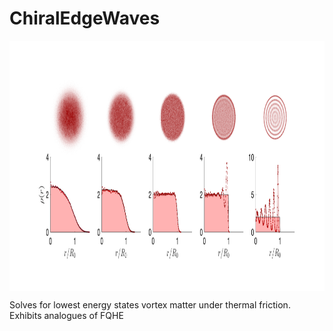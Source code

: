 # ChiralEdgeWaves

<img align="center" src="edgewaves.png" width="1000" height="400">

Solves for lowest energy states vortex matter under thermal friction. Exhibits analogues of FQHE

